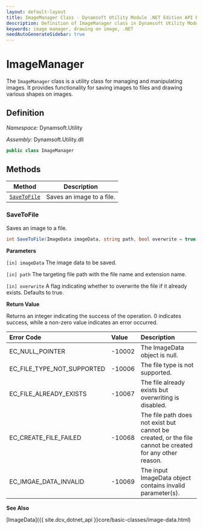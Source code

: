 ```yaml
---
layout: default-layout
title: ImageManager Class - Dynamsoft Utility Module .NET Edition API Reference
description: Definition of ImageManager class in Dynamsoft Utility Module .NET Edition.
keywords: image manager, drawing on image, .NET
needAutoGenerateSidebar: true
---
```


# ImageManager

The `ImageManager` class is a utility class for managing and manipulating images. It provides functionality for saving images to files and drawing various shapes on images.

## Definition

*Namespace:* Dynamsoft.Utility

*Assembly:* Dynamsoft.Utility.dll

```csharp
public class ImageManager
```

## Methods

| Method               | Description |
|----------------------|-------------|
| [`SaveToFile`](#savetofile) | Saves an image to a file. |

### SaveToFile

Saves an image to a file.

```csharp
int SaveToFile(ImageData imageData, string path, bool overwrite = true)
```

**Parameters**

`[in] imageData` The image data to be saved.

`[in] path` The targeting file path with the file name and extension name.

`[in] overwrite` A flag indicating whether to overwrite the file if it already exists. Defaults to true.

**Return Value**

Returns an integer indicating the success of the operation. 0 indicates success, while a non-zero value indicates an error occurred.

| Error Code | Value | Description |
| :--------- | :---- | :---------- |
| EC_NULL_POINTER | -10002 | The ImageData object is null. |
| EC_FILE_TYPE_NOT_SUPPORTED | -10006 | The file type is not supported. |
| EC_FILE_ALREADY_EXISTS | -10067 | The file already exists but overwriting is disabled. |
| EC_CREATE_FILE_FAILED | -10068 | The file path does not exist but cannot be created, or the file cannot be created for any other reason. |
| EC_IMGAE_DATA_INVALID | -10069 | The input ImageData object contains invalid parameter(s). |

**See Also**

[ImageData]({{ site.dcv_dotnet_api }}core/basic-classes/image-data.html)

